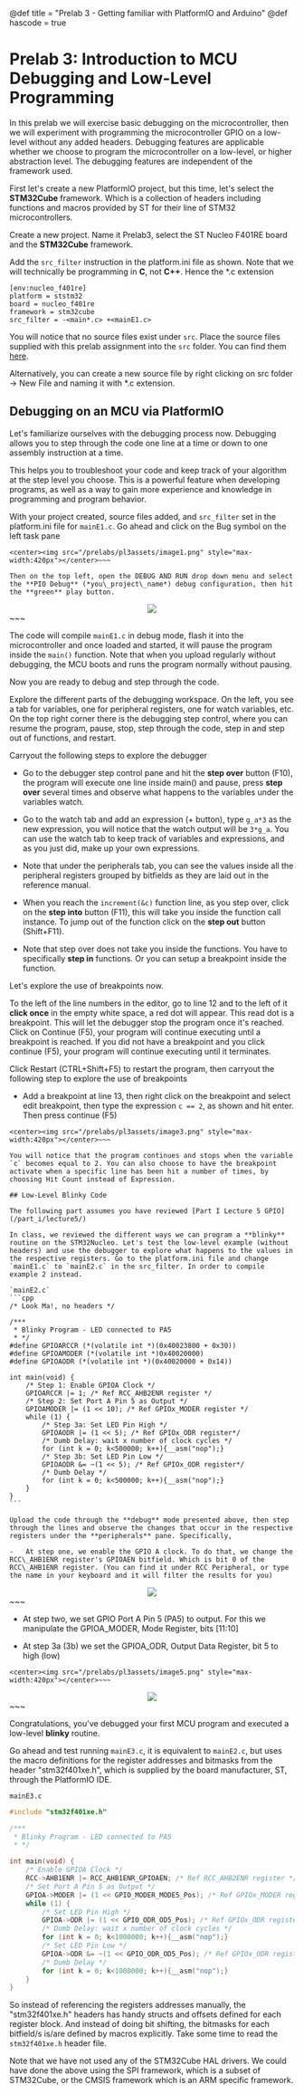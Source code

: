 @def title = "Prelab 3 - Getting familiar with PlatformIO and Arduino"
@def hascode = true

# Prelab 3: Introduction to MCU Debugging and Low-Level Programming

In this prelab we will exercise basic debugging on the microcontroller, then we will experiment with programming the microcontroller GPIO on a low-level without any added headers. Debugging features are applicable whether we choose to program the microcontroller on a low-level, or higher abstraction level. The debugging features are independent of the framework used.

First let's create a new PlatformIO project, but this time, let's select the **STM32Cube** framework. Which is a collection of headers including functions and macros provided by ST for their line of STM32 microcontrollers.

Create a new project. Name it Prelab3, select the ST Nucleo F401RE board and the **STM32Cube** framework.

Add the `src_filter` instruction in the platform.ini file as shown. Note that we will technically be programming in **C**, not **C++**. Hence the \*.c extension

```
[env:nucleo_f401re]
platform = ststm32
board = nucleo_f401re
framework = stm32cube
src_filter = -<main*.c> +<mainE1.c>
```

You will notice that no source files exist under `src`. Place the source files  supplied with this prelab assignment into the `src` folder. You can find them [here](/prelabs/pl3assets/ME319_PRELAB_3_Code_Spring2021.zip). 

Alternatively, you can create a new source file by right clicking on src folder -\> New File and naming it with \*.c extension.

## Debugging on an MCU via PlatformIO

Let's familiarize ourselves with the debugging process now. Debugging allows you to step through the code one line at a time or down to one assembly instruction at a time. 

This helps you to troubleshoot your code and keep track of your algorithm at the step level you choose. This is a powerful feature when developing programs, as well as a way to gain more experience and knowledge in programming and program behavior.

With your project created, source files added, and `src_filter` set in the platform.ini file for `mainE1.c`. Go ahead and click on the Bug symbol on the left task pane

~~~
<center><img src="/prelabs/pl3assets/image1.png" style="max-width:420px"></center>~~~ 

Then on the top left, open the DEBUG AND RUN drop down menu and select the **PIO Debug** (*you\_project\_name*) debug configuration, then hit the **green** play button.

~~~
<center><img src="/prelabs/pl3assets/image2.png" style="max-width:420px"></center>~~~ 

The code will compile `mainE1.c` in debug mode, flash it into the microcontroller and once loaded and started, it will pause the program inside the `main()` function. Note that when you upload regularly without debugging, the MCU boots and runs the program normally without pausing.

Now you are ready to debug and step through the code.

Explore the different parts of the debugging workspace. On the left, you see a tab for variables, one for peripheral registers, one for watch variables, etc. On the top right corner there is the debugging step control, where you can resume the program, pause, stop, step through the code, step in and step out of functions, and restart.

Carryout the following steps to explore the debugger

-   Go to the debugger step control pane and hit the **step over** button (F10), the program will execute one line inside main() and pause, press **step over** several times and observe what happens to the variables under the variables watch.

-   Go to the watch tab and add an expression (+ button), type `g_a*3` as  the new expression, you will notice that the watch output will be `3*g_a`. You can use the watch tab to keep track of variables and expressions, and as you just did, make up your own expressions.

-   Note that under the peripherals tab, you can see the values inside all the peripheral registers grouped by bitfields as they are laid out in the reference manual.

-   When you reach the `increment(&c)` function line, as you step over, click on the **step into** button (F11), this will take you inside the function call instance. To jump out of the function click on the **step out** button (Shift+F11).

-   Note that step over does not take you inside the functions. You have to specifically **step in** functions. Or you can setup a breakpoint inside the function.

Let's explore the use of breakpoints now.

To the left of the line numbers in the editor, go to line 12 and to the left of it **click once** in the empty white space, a red dot will appear. This read dot is a breakpoint. This will let the debugger stop the program once it's reached. Click on Continue (F5), your program will continue executing until a breakpoint is reached. If you did not have a breakpoint and you click continue (F5), your program will continue executing until it terminates.

Click Restart (CTRL+Shift+F5) to restart the program, then carryout the following step to explore the use of breakpoints 
-   Add a breakpoint at line 13, then right click on the breakpoint and select edit breakpoint, then type the expression `c == 2`, as shown and hit enter. Then press continue (F5)

~~~
<center><img src="/prelabs/pl3assets/image3.png" style="max-width:420px"></center>~~~ 

You will notice that the program continues and stops when the variable `c` becomes equal to 2. You can also choose to have the breakpoint activate when a specific line has been hit a number of times, by choosing Hit Count instead of Expression.

## Low-Level Blinky Code

The following part assumes you have reviewed [Part I Lecture 5 GPIO](/part_i/lecture5/)

In class, we reviewed the different ways we can program a **blinky** routine on the STM32Nucleo. Let's test the low-level example (without headers) and use the debugger to explore what happens to the values in the respective registers. Go to the platform.ini file and change `mainE1.c` to `mainE2.c` in the src_filter. In order to compile example 2 instead.

`mainE2.c`
```cpp
/* Look Ma!, no headers */

/***
 * Blinky Program - LED connected to PA5
 * */
#define GPIOARCCR (*(volatile int *)(0x40023800 + 0x30))
#define GPIOAMODER (*(volatile int *)0x40020000)
#define GPIOAODR (*(volatile int *)(0x40020000 + 0x14))

int main(void) {
    /* Step 1: Enable GPIOA Clock */
    GPIOARCCR |= 1; /* Ref RCC_AHB2ENR register */
    /* Step 2: Set Port A Pin 5 as Output */ 
    GPIOAMODER |= (1 << 10); /* Ref GPIOx_MODER register */
    while (1) {
        /* Step 3a: Set LED Pin High */
        GPIOAODR |= (1 << 5); /* Ref GPIOx_ODR register*/
        /* Dumb Delay: wait x number of clock cycles */
        for (int k = 0; k<500000; k++){__asm("nop");}
        /* Step 3b: Set LED Pin Low */
        GPIOAODR &= ~(1 << 5); /* Ref GPIOx_ODR register*/
        /* Dumb Delay */
        for (int k = 0; k<500000; k++){__asm("nop");}
    }
}
```

Upload the code through the **debug** mode presented above, then step through the lines and observe the changes that occur in the respective registers under the **peripherals** pane. Specifically,

-   At step one, we enable the GPIO A clock. To do that, we change the RCC\_AHB1ENR register's GPIOAEN bitfield. Which is bit 0 of the RCC\_AHB1ENR register. (You can find it under RCC Peripheral, or type the name in your keyboard and it will filter the results for you)

~~~
<center><img src="/prelabs/pl3assets/image4.png" style="max-width:420px"></center>~~~ 

-   At step two, we set GPIO Port A Pin 5 (PA5) to output. For this we manipulate the GPIOA\_MODER, Mode Register, bits [11:10]

-   At step 3a (3b) we set the GPIOA_ODR, Output Data Register, bit 5 to high (low)
~~~
<center><img src="/prelabs/pl3assets/image5.png" style="max-width:420px"></center>~~~ 
~~~
<center><img src="/prelabs/pl3assets/image6.png" style="max-width:420px"></center>~~~ 

Congratulations, you've debugged your first MCU program and executed a low-level **blinky** routine.

Go ahead and test running `mainE3.c`, it is equivalent to `mainE2.c`, but uses the macro definitions for the register addresses and bitmasks from the header "stm32f401xe.h", which is supplied by the board manufacturer, ST, through the PlatformIO IDE. 

`mainE3.c`
```cpp
#include "stm32f401xe.h"

/***
 * Blinky Program - LED connected to PA5
 * */

int main(void) {
    /* Enable GPIOA Clock */
    RCC->AHB1ENR |= RCC_AHB1ENR_GPIOAEN; /* Ref RCC_AHB2ENR register */
    /* Set Port A Pin 5 as Output */
    GPIOA->MODER |= (1 << GPIO_MODER_MODE5_Pos); /* Ref GPIOx_MODER register */
    while (1) {
        /* Set LED Pin High */
        GPIOA->ODR |= (1 << GPIO_ODR_OD5_Pos); /* Ref GPIOx_ODR register*/
        /* Dumb Delay: wait x number of clock cycles */
        for (int k = 0; k<1000000; k++){__asm("nop");}
        /* Set LED Pin Low */
        GPIOA->ODR &= ~(1 << GPIO_ODR_OD5_Pos); /* Ref GPIOx_ODR register*/
        /* Dumb Delay */
        for (int k = 0; k<1000000; k++){__asm("nop");}
    }
}
```
So instead of referencing the registers addresses manually, the "stm32f401xe.h" headers has handy structs and offsets defined for each register block. And instead of doing bit shifting, the bitmasks for each bitfield/s is/are defined by macros explicitly. Take some time to read the `stm32f401xe.h` header file. 

Note that we have not used any of the STM32Cube HAL drivers. We could have done the above using the SPI framework, which is a subset of STM32Cube, or the CMSIS framework which is an ARM specific framework.
